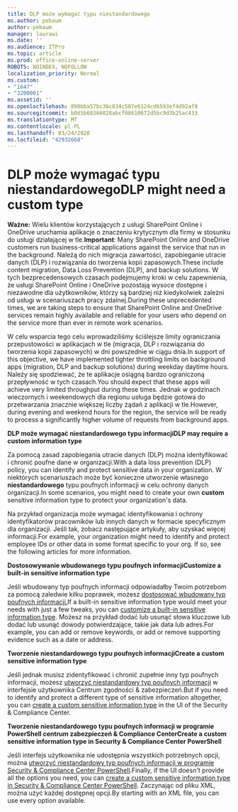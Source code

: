 ```yaml
---
title: DLP może wymagać typu niestandardowego
ms.author: pebaum
author: pebaum
manager: laurawi
ms.date: ''
ms.audience: ITPro
ms.topic: article
ms.prod: office-online-server
ROBOTS: NOINDEX, NOFOLLOW
localization_priority: Normal
ms.custom:
- "1647"
- "3200001"
ms.assetid: ''
ms.openlocfilehash: 890bba57bc36c034c507e6124cd6593ef4d92af8
ms.sourcegitcommit: b0d5b68366028abcf08610672d5bc9d3b25ac433
ms.translationtype: MT
ms.contentlocale: pl-PL
ms.lasthandoff: 03/24/2020
ms.locfileid: "42932668"
---
```

# <a name="dlp-might-need-a-custom-type"></a><span data-ttu-id="bab8e-102">DLP może wymagać typu niestandardowego</span><span class="sxs-lookup"><span data-stu-id="bab8e-102">DLP might need a custom type</span></span>

<span data-ttu-id="bab8e-103">**Ważne:** Wielu klientów korzystających z usługi SharePoint Online i OneDrive uruchamia aplikacje o znaczeniu krytycznym dla firmy w stosunku do usługi działającej w tle.</span><span class="sxs-lookup"><span data-stu-id="bab8e-103">**Important**: Many SharePoint Online and OneDrive customers run business-critical applications against the service that run in the background.</span></span> <span data-ttu-id="bab8e-104">Należą do nich migracja zawartości, zapobieganie utracie danych (DLP) i rozwiązania do tworzenia kopii zapasowych.</span><span class="sxs-lookup"><span data-stu-id="bab8e-104">These include content migration, Data Loss Prevention (DLP), and backup solutions.</span></span> <span data-ttu-id="bab8e-105">W tych bezprecedensowych czasach podejmujemy kroki w celu zapewnienia, że usługi SharePoint Online i OneDrive pozostają wysoce dostępne i niezawodne dla użytkowników, którzy są bardziej niż kiedykolwiek zależni od usługi w scenariuszach pracy zdalnej.</span><span class="sxs-lookup"><span data-stu-id="bab8e-105">During these unprecedented times, we are taking steps to ensure that SharePoint Online and OneDrive services remain highly available and reliable for your users who depend on the service more than ever in remote work scenarios.</span></span>

<span data-ttu-id="bab8e-106">W celu wsparcia tego celu wprowadziliśmy ściślejsze limity ograniczania przepustowości w aplikacjach w tle (migracja, DLP i rozwiązania do tworzenia kopii zapasowych) w dni powszednie w ciągu dnia.</span><span class="sxs-lookup"><span data-stu-id="bab8e-106">In support of this objective, we have implemented tighter throttling limits on background apps (migration, DLP and backup solutions) during weekday daytime hours.</span></span> <span data-ttu-id="bab8e-107">Należy się spodziewać, że te aplikacje osiągną bardzo ograniczoną przepływność w tych czasach.</span><span class="sxs-lookup"><span data-stu-id="bab8e-107">You should expect that these apps will achieve very limited throughput during these times.</span></span> <span data-ttu-id="bab8e-108">Jednak w godzinach wieczornych i weekendowych dla regionu usługa będzie gotowa do przetwarzania znacznie większej liczby żądań z aplikacji w tle.</span><span class="sxs-lookup"><span data-stu-id="bab8e-108">However, during evening and weekend hours for the region, the service will be ready to process a significantly higher volume of requests from background apps.</span></span>

<span data-ttu-id="bab8e-109">**DLP może wymagać niestandardowego typu informacji**</span><span class="sxs-lookup"><span data-stu-id="bab8e-109">**DLP may require a custom information type**</span></span>

<span data-ttu-id="bab8e-110">Za pomocą zasad zapobiegania utracie danych (DLP) można identyfikować i chronić poufne dane w organizacji.</span><span class="sxs-lookup"><span data-stu-id="bab8e-110">With a data loss prevention (DLP) policy, you can identify and protect sensitive data in your organization.</span></span> <span data-ttu-id="bab8e-111">W niektórych scenariuszach może być konieczne utworzenie własnego **niestandardowego** typu poufnych informacji w celu ochrony danych organizacji.</span><span class="sxs-lookup"><span data-stu-id="bab8e-111">In some scenarios, you might need to create your own **custom** sensitive information type to protect your organization's data.</span></span>

<span data-ttu-id="bab8e-112">Na przykład organizacja może wymagać identyfikowania i ochrony identyfikatorów pracowników lub innych danych w formacie specyficznym dla organizacji. Jeśli tak, zobacz następujące artykuły, aby uzyskać więcej informacji.</span><span class="sxs-lookup"><span data-stu-id="bab8e-112">For example, your organization might need to identify and protect employee IDs or other data in some format specific to your org. If so, see the following articles for more information.</span></span>
  
 <span data-ttu-id="bab8e-113">**Dostosowywanie wbudowanego typu poufnych informacji**</span><span class="sxs-lookup"><span data-stu-id="bab8e-113">**Customize a built-in sensitive information type**</span></span>
  
<span data-ttu-id="bab8e-114">Jeśli wbudowany typ poufnych informacji odpowiadałby Twoim potrzebom za pomocą zaledwie kilku poprawek, możesz [dostosować wbudowany typ poufnych informacji.](https://docs.microsoft.com/office365/securitycompliance/customize-a-built-in-sensitive-information-type)</span><span class="sxs-lookup"><span data-stu-id="bab8e-114">If a built-in sensitive information type would meet your needs with just a few tweaks, you can [customize a built-in sensitive information type](https://docs.microsoft.com/office365/securitycompliance/customize-a-built-in-sensitive-information-type).</span></span> <span data-ttu-id="bab8e-115">Możesz na przykład dodać lub usunąć słowa kluczowe lub dodać lub usunąć dowody potwierdzające, takie jak data lub adres.</span><span class="sxs-lookup"><span data-stu-id="bab8e-115">For example, you can add or remove keywords, or add or remove supporting evidence such as a date or address.</span></span>
  
 <span data-ttu-id="bab8e-116">**Tworzenie niestandardowego typu poufnych informacji**</span><span class="sxs-lookup"><span data-stu-id="bab8e-116">**Create a custom sensitive information type**</span></span>
  
<span data-ttu-id="bab8e-117">Jeśli jednak musisz zidentyfikować i chronić zupełnie inny typ poufnych informacji, możesz [utworzyć niestandardowy typ poufnych informacji](https://docs.microsoft.com/office365/securitycompliance/create-a-custom-sensitive-information-type) w interfejsie użytkownika Centrum zgodności & zabezpieczeń.</span><span class="sxs-lookup"><span data-stu-id="bab8e-117">But if you need to identify and protect a different type of sensitive information altogether, you can [create a custom sensitive information type](https://docs.microsoft.com/office365/securitycompliance/create-a-custom-sensitive-information-type) in the UI of the Security & Compliance Center.</span></span>
  
<span data-ttu-id="bab8e-118">**Tworzenie niestandardowego typu poufnych informacji w programie PowerShell centrum zabezpieczeń & Compliance Center**</span><span class="sxs-lookup"><span data-stu-id="bab8e-118">**Create a custom sensitive information type in Security & Compliance Center PowerShell**</span></span>

<span data-ttu-id="bab8e-119">Jeśli interfejs użytkownika nie udostępnia wszystkich potrzebnych opcji, można [utworzyć niestandardowy typ poufnych informacji w programie Security & Compliance Center PowerShell](https://docs.microsoft.com/office365/securitycompliance/create-a-custom-sensitive-information-type-in-scc-powershell).</span><span class="sxs-lookup"><span data-stu-id="bab8e-119">Finally, if the UI doesn't provide all the options you need, you can [create a custom sensitive information type in Security & Compliance Center PowerShell](https://docs.microsoft.com/office365/securitycompliance/create-a-custom-sensitive-information-type-in-scc-powershell).</span></span> <span data-ttu-id="bab8e-120">Zaczynając od pliku XML, można użyć każdej dostępnej opcji.</span><span class="sxs-lookup"><span data-stu-id="bab8e-120">By starting with an XML file, you can use every option available.</span></span>
